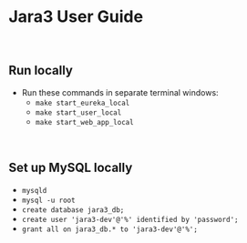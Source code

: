 # Jara3 User Guide

<br>

## Run locally
* Run these commands in separate terminal windows:
    *  ``` make start_eureka_local ```
    *  ``` make start_user_local ```
    *  ``` make start_web_app_local ```

<br>

## Set up MySQL locally
* ``` mysqld ```
* ``` mysql -u root ```
* ``` create database jara3_db; ```
* ``` create user 'jara3-dev'@'%' identified by 'password'; ```
* ``` grant all on jara3_db.* to 'jara3-dev'@'%'; ```
    
